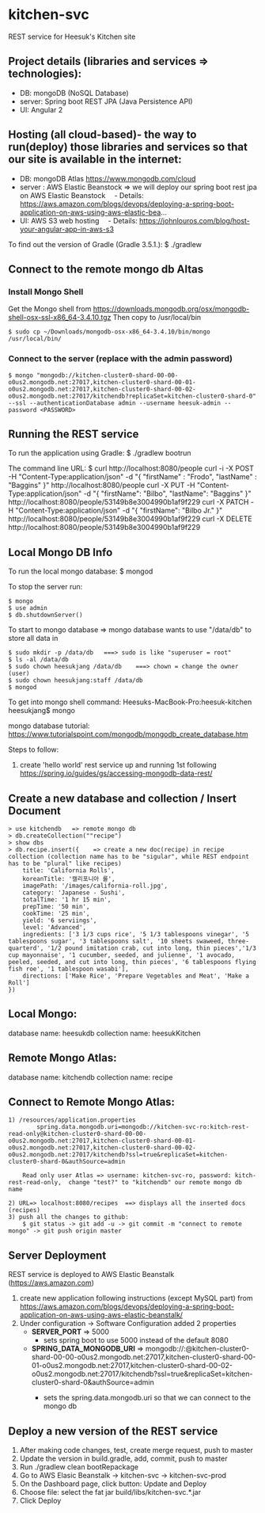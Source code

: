 # kitchen-svc

REST service for Heesuk's Kitchen site

## Project details (libraries and services => technologies):
- DB: mongoDB  (NoSQL Database)
- server: Spring boot REST JPA (Java Persistence API) 
- UI: Angular 2

## Hosting (all cloud-based)- the way to run(deploy) those libraries and services so that our site is available in the internet:
- DB: mongoDB Atlas https://www.mongodb.com/cloud
- server : AWS Elastic Beanstock => we will deploy our spring boot rest jpa on AWS Elastic Beanstock
  - Details: https://aws.amazon.com/blogs/devops/deploying-a-spring-boot-application-on-aws-using-aws-elastic-bea...
- UI: AWS S3 web hosting
  - Details: https://johnlouros.com/blog/host-your-angular-app-in-aws-s3

To find out the version of Gradle (Gradle 3.5.1.): $ ./gradlew 
    
## Connect to the remote mongo db Altas

### Install Mongo Shell
Get the Mongo shell from https://downloads.mongodb.org/osx/mongodb-shell-osx-ssl-x86_64-3.4.10.tgz
Then copy to /usr/local/bin

    $ sudo cp ~/Downloads/mongodb-osx-x86_64-3.4.10/bin/mongo /usr/local/bin/

### Connect to the server  (replace <PASSWORD> with the admin password)

    $ mongo "mongodb://kitchen-cluster0-shard-00-00-o0us2.mongodb.net:27017,kitchen-cluster0-shard-00-01-o0us2.mongodb.net:27017,kitchen-cluster0-shard-00-02-o0us2.mongodb.net:27017/kitchendb?replicaSet=kitchen-cluster0-shard-0" --ssl --authenticationDatabase admin --username heesuk-admin --password <PASSWORD>
    

## Running the REST service
To run the application using Gradle: $ ./gradlew bootrun

The command line URL: $ curl http://localhost:8080/people
    curl -i -X POST -H "Content-Type:application/json" -d "{  \"firstName\" : \"Frodo\",  \"lastName\" : \"Baggins\" }" http://localhost:8080/people
    curl -X PUT -H "Content-Type:application/json" -d "{ \"firstName\": \"Bilbo\", \"lastName\": \"Baggins\" }" http://localhost:8080/people/53149b8e3004990b1af9f229
    curl -X PATCH -H "Content-Type:application/json" -d "{ \"firstName\": \"Bilbo Jr.\" }" http://localhost:8080/people/53149b8e3004990b1af9f229
    curl -X DELETE http://localhost:8080/people/53149b8e3004990b1af9f229
<!-- -i ensures you can see the response message including the headers. The URI of the newly created Person is shown    
     -X POST signals this a POST used to create a new entry    
     -H "Content-Type:application/json" sets the content type so the application knows the payload contains a JSON object    
     -d '{ "firstName" : "Frodo", "lastName" : "Baggins" }' is the data being sent  -->     
<!-- PUT replaces an entire record. Fields not supplied will be replaced with null. 
      PATCH can be used to update a subset of items.-->
<!--A very convenient aspect of this hypermedia-driven interface is how you can discover all the RESTful endpoints using curl (or whatever REST client you are using). 
    There is no need to exchange a formal contract or interface document with your customers.-->
<!--Hypermedia As The Engine Of Application State (HATEOAS) is a constraint of the REST application architecture 
    that distinguishes it from other network application architectures.-->
<!--According to the Richardson Maturity Model, HATEOAS is considered the final level of REST. 
    This means that each link is presumed to implement the standard REST verbs of GET, POST, PUT, and DELETE (or a subset). 
    Thus providing the links as shown above gives the client the information they need to navigate the service.-->
<!--Spring Data REST uses the HAL format for JSON output. 
    It is flexible and offers a convenient way to supply links adjacent to the data that is served.-->

## Local Mongo DB Info
To run the local mongo database: $ mongod

To stop the server run:

    $ mongo
    $ use admin
    $ db.shutdownServer()

To start to mongo database => mongo database wants to use "/data/db" to store all data in

    $ sudo mkdir -p /data/db   ===> sudo is like "superuser = root"
    $ ls -al /data/db
    $ sudo chown heesukjang /data/db    ===> chown = change the owner (user)
    $ sudo chown heesukjang:staff /data/db
    $ mongod

To get into mongo shell command:
    Heesuks-MacBook-Pro:heesuk-kitchen heesukjang$ mongo

mongo database tutorial: https://www.tutorialspoint.com/mongodb/mongodb_create_database.htm

Steps to follow:
1. create 'hello world' rest service up and running 1st following https://spring.io/guides/gs/accessing-mongodb-data-rest/

## Create a new database and collection / Insert Document
    > use kitchendb   => remote mongo db
    > db.createCollection(""recipe")
    > show dbs
    > db.recipe.insert({    => create a new doc(recipe) in recipe collection (collection name has to be "sigular", while REST endpoint has to be "plural" like recipes)
  	    title: 'California Rolls', 
  	    koreanTitle: '캘리포니아 롤',
  	    imagePath: '/images/california-roll.jpg',
  	    category: 'Japanese - Sushi', 
  	    totalTime: '1 hr 15 min', 
  	    prepTime: '50 min', 
  	    cookTime: '25 min', 
  	    yield: '6 serviings', 
  	    level: 'Advanced', 
  	    ingredients: ['3 1/3 cups rice', '5 1/3 tablespoons vinegar', '5 tablespoons sugar', '3 tablespoons salt', '10 sheets swaweed, three-quarterd', '1/2 pound imitation crab, cut into long, thin pieces','1/3 cup mayonnaise', '1 cucumber, seeded, and julienne', '1 avocado, peeled, seeded, and cut into long, thin pieces', '6 tablespoons flying fish roe', '1 tablespoon wasabi'],
  	    directions: ['Make Rice', 'Prepare Vegetables and Meat', 'Make a Roll']
    })

## Local Mongo:
database name: heesukdb
collection name: heesukKitchen

## Remote Mongo Atlas:
database name: kitchendb
collection name: recipe

## Connect to Remote Mongo Atlas:
    1) /resources/application.properties
            spring.data.mongodb.uri=mongodb://kitchen-svc-ro:kitch-rest-read-only@kitchen-cluster0-shard-00-00-o0us2.mongodb.net:27017,kitchen-cluster0-shard-00-01-o0us2.mongodb.net:27017,kitchen-cluster0-shard-00-02-o0us2.mongodb.net:27017/kitchendb?ssl=true&replicaSet=kitchen-cluster0-shard-0&authSource=admin
    
        Read only user Atlas => username: kitchen-svc-ro, password: kitch-rest-read-only,  change "test?" to "kitchendb" our remote mongo db name
    
    2) URL=> localhost:8080/recipes  ==> displays all the inserted docs (recipes)
    3) push all the changes to github:
        $ git status -> git add -u -> git commit -m "connect to remote mongo" -> git push origin master
        
        
## Server Deployment

REST service is deployed to AWS Elastic Beanstalk (https://aws.amazon.com)

1. create new application following instructions (except MySQL part) from https://aws.amazon.com/blogs/devops/deploying-a-spring-boot-application-on-aws-using-aws-elastic-beanstalk/
2. Under configuration ->  Software Configuration added 2 properties
    + **SERVER_PORT** => 5000
        + sets spring boot to use 5000 instead of the default 8080
    + **SPRING_DATA_MONGODB_URI** =>  mongodb://<USERNAME>:<PASSWORD>@kitchen-cluster0-shard-00-00-o0us2.mongodb.net:27017,kitchen-cluster0-shard-00-01-o0us2.mongodb.net:27017,kitchen-cluster0-shard-00-02-o0us2.mongodb.net:27017/kitchendb?ssl=true&replicaSet=kitchen-cluster0-shard-0&authSource=admin
        + sets the spring.data.mongodb.uri so that we can connect to the mongo db 

## Deploy a new version of the REST service
1. After making code changes, test, create merge request, push to master
2. Update the version in build.gradle, add, commit, push to master
3. Run ./gradlew clean bootRepackage
4. Go to AWS Elasic Beanstalk -> kitchen-svc -> kitchen-svc-prod 
5. On the Dashboard page, click button: Update and Deploy
6. Choose file: select the fat jar build/libs/kitchen-svc.*.jar
7. Click Deploy